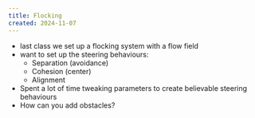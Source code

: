 ```yaml
---
title: Flocking
created: 2024-11-07
---
```


- last class we set up a flocking system with a flow field
- want to set up the steering behaviours:
	- Separation (avoidance)
	- Cohesion (center)
	- Alignment
- Spent a lot of time tweaking parameters to create believable steering behaviours
- How can you add obstacles?